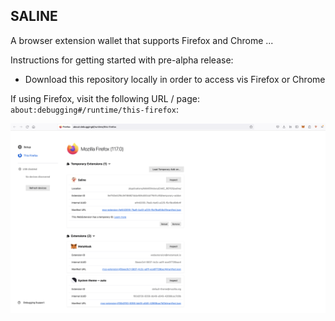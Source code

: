 ## SALINE

A browser extension wallet that supports Firefox and Chrome ...

Instructions for getting started with pre-alpha release:

* Download this repository locally in order to access vis Firefox or Chrome

If using Firefox, visit the following URL / page: `about:debugging#/runtime/this-firefox`:

![LOAD TEMPORARY PLUGIN](img/docs/firefox-temp.png)